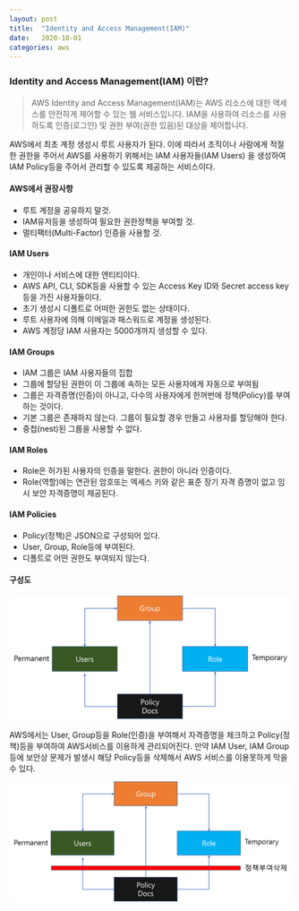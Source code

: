 ```yaml
---
layout: post
title:  "Identity and Access Management(IAM)"
date:   2020-10-01
categories: aws
---
```


### Identity and Access Management(IAM) 이란?

> AWS Identity and Access Management(IAM)는 AWS 리소스에 대한 액세스를 안전하게 제어할 수 있는 웹 서비스입니다.                                    IAM을 사용하여 리소스를 사용하도록 인증(로그인) 및 권한 부여(권한 있음)된 대상을 제어합니다.                  

AWS에서 최초 계정 생성시 루트 사용자가 된다. 이에 따라서 조직이나 사람에게 적절한 권한을 주어서 AWS를 사용하기 위해서는 IAM 사용자들(IAM Users) 을 생성하여 IAM Policy등을 주어서 관리할 수 있도록 제공하는 서비스이다. 

#### AWS에서 권장사항

- 루트 계정을  공유하지 말것.
- IAM유저등을 생성하여 필요한 권한정책을 부여할 것.
- 멀티팩터(Multi-Factor) 인증을 사용할 것.

#### IAM Users

- 개인이나 서비스에 대한 엔티티이다.
- AWS API, CLI, SDK등을 사용할 수 있는 Access Key ID와 Secret access key등을 가진 사용자들이다.
- 초기 생성시 디폴트로 어떠한 권한도 없는 상태이다.
- 루트 사용자에 의해 이메일과 패스워드로 계정을 생성된다.
- AWS 계정당 IAM 사용자는 5000개까지 생성할 수 있다.

#### IAM Groups

- IAM 그룹은 IAM 사용자들의 집합
- 그룹에 할당된 권한이 이 그룹에 속하는 모든 사용자에게 자동으로  부여됨
- 그룹은 자격증명(인증)이 아니고, 다수의  사용자에게 한꺼번에 정책(Policy)를 부여하는 것이다.
- 기본 그룹은 존재하지 않는다. 그룹이 필요할 경우 만들고 사용자를 할당해야 한다.
- 중첩(nest)된 그룹을 사용할 수 없다.

#### IAM Roles

- Role은 허가된 사용자의 인증을 말한다.  권한이 아니라 인증이다.
- Role(역할)에는 연관된 암호또는 엑세스 키와 같은 표준 장기  자격 증명이 없고 임시 보안 자격증명이 제공된다.

#### IAM Policies

- Policy(정책)은 JSON으로 구성되어 있다.
- User, Group, Role등에 부여된다.
- 디폴트로 어떤 권한도 부여되지 않는다.

#### 구성도 

![iam1](/assets/images/iam1.png)

AWS에서는 User, Group등을 Role(인증)을 부여해서 자격증명을 체크하고 Policy(정책)등을 부여하여 AWS서비스를 이용하게 관리되어진다. 만약 IAM User, IAM Group등에 보안상 문제가 발생시 해당 Policy등을 삭제해서 AWS 서비스를 이용못하게 막을 수 있다.

![iam2](/assets/images/iam2.png)

